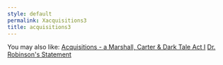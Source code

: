 ```yaml
---
style: default
permalink: Xacquisitions3
title: acquisitions3
---
```

You may also like:
[Acquisitions - a Marshall, Carter & Dark Tale Act I](http://scp-wiki.net/acquisitions1)
[Dr. Robinson's Statement](http://scp-wiki.net/dr-robinsons-statement)